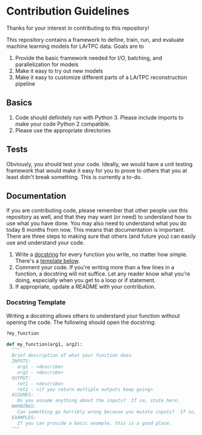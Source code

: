 # Contribution Guidelines

Thanks for your interest in contributing to this repository!

This repository contains a framework to define, train, run, and evaluate machine learning models for LArTPC data.  Goals are to
1) Provide the basic framework needed for I/O, batching, and parallelization for models
2) Make it easy to try out new models
3) Make it easy to customize different parts of a LArTPC reconstruction pipeline

## Basics

1) Code should definitely run with Python 3.  Please include imports to make your code Python 2 compatible.
2) Please use the appropriate directories

## Tests

Obviously, you should test your code.  Ideally, we would have a unit testing framework that would make it easy for you to prove to others that you at least didn't break something.  This is currently a to-do.

## Documentation

If you are contributing code, please remember that other people use this repository as well, and that they may want (or need) to understand how to use what you have done.  You may also need to understand what you do today 6 months from now.  This means that documentation is important.  There are three steps to making sure that others (and future you) can easily use and understand your code.

1) Write a [docstring](https://www.python.org/dev/peps/pep-0257/) for every function you write, no matter how simple.  There's a [template below](#docstring-template).
2) Comment your code.  If you're writing more than a few lines in a function, a docstring will not suffice.  Let any reader know what you're doing, especially when you get to a loop or if statement.
3) If appropriate, update a README with your contribution.


### Docstring Template

Writing a docstring allows others to understand your function without opening the code.  The following should open the docstring:
```python
?my_function
```

```python
def my_function(arg1, arg2):
  """
  Brief description of what your function does.
  INPUTS:
    arg1 - <describe>
    arg2 - <describe>
  OUTPUT:
    ret1 - <describe>
    ret2 - <if you return multiple outputs keep going>
  ASSUMES:
    Do you assume anything about the inputs?  If so, state here.
  WARNINGS:
    Can something go horribly wrong because you mutate inputs?  If so, state here.
  EXAMPLES:
    If you can provide a basic example, this is a good place.
  """
```
